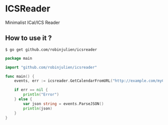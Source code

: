 # ICSReader
Minimalist ICal/ICS Reader

## How to use it ?
```
$ go get github.com/robinjulien/icsreader
```

```go
package main

import "github.com/robinjulien/icsreader"

func main() {
    events, err := icsreader.GetCalendarFromURL("http://example.com/myCalendar.ics")

    if err == nil {
        println("Error")
    } else {
        var json string = events.ParseJSON()
        println(json)
    }
}
```

